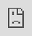 alias:: [[Logseq/Newsletter #11：如何在 Logseq 中管理任务和项目]]
tags:: [[Logseq]] [[Logseq Newsletter]] [[Logseq Blog]] [[任务]] [[项目]]
title:: Logseq/Newsletter #11: How to Manage Tasks and Projects in Logseq/zh-cn

-
-
- # Newsletter \#11：如何在 Logseq 中管理任务和项目
	- ![Newsletter #11：如何在 Logseq 中管理任务和项目](https://blog.logseq.com/content/images/size/w960/2022/07/newsletter-11-project-management-featured.png)
	- 星期二快乐，Logseqers 同胞！
	- 本周的 Newsletter 都是关于使用 Logseq 进行任务和项目管理的。本周我们将与 Logseq 社区一头扎进 Logseq 查询，许多人的脑海中将浮现任务。毕竟，查询是将整个 Graph 中的任务拉入仪表板的完美工具。
	- 如果您从未使用过 Logseq 来跟踪任务或项目，那么您将在此 Newsletter 中找到所有入门信息。如果您尝试使用 Logseq 作为您的任务管理器，但它从未卡住，那么这些资源有望帮助您这次成功。
	- 让我们深入挖掘。
	- ## 学习 Sprint 亮点
		- 以下是社区成员在[Query Learning Sprint 论坛](https://discuss.logseq.com/c/learning-sprints/queries/20)上发布的宝贵资源的概述。[](https://discuss.logseq.com/c/learning-sprints/queries/20)
		- 📺[**讲座：了解 Logseq 的大纲逻辑并使用简单查询搜索您的 Graph **](https://lu.ma/lls1wed)
		- ​Bas [“技术工具”Grolleman](https://twitter.com/ToolsonTech)将于明天（7 月 20 日）与我一起讨论如何开始使用 Logseq 的简单查询语言。掌握了 Datalog 后，Bas 将向您展示，对于大多数用例，简单的查询就足够了。
		- 他的会议大纲如下：
			- 什么是查询语言？
			- 为什么你应该在 Logseq 中缩进和链接。
			- 布尔逻辑的基础。
			- ​查询过滤器。
			- ​组合查询过滤器。
			- 观众的提问。
		- [**单击此处提出您的问题并在我们上线时收到提醒。**](https://lu.ma/lls1wed)
		- 🔎**[日记配置中的自定义查询](https://wilde-at-heart.garden/pages/my-zettelkasten-workflow-from-start-to-finish/)**
		- [Jay Colbert](https://discuss.logseq.com/u/thatgothlibrarian)发布了[一篇关于他的 Zettelkasten 工作流程](https://wilde-at-heart.garden/pages/my-zettelkasten-workflow-from-start-to-finish/)的文章。如果您希望使用 Logseq 进行写作，这很好，它还包含一些您可以添加到`config.edn`文件中的有用查询（转到`...`> `Settings`> `Edit config.edn`）。这样，您可以将任何任务重新显示到您的日记页面。
		- 🏗[**在 Logseq 中结构化数据的不同方法**](https://discuss.logseq.com/t/different-ways-to-structure-data/8819)
		- 要对查询做任何有用的事情，首先需要了解 Logseq 的数据结构。[在这篇文章](https://discuss.logseq.com/t/different-ways-to-structure-data/8819)中，Alex 解释了如何缩进和链接您的笔记，以便您可以使用查询找到它们。
		- 🧑‍🎓[**布尔逻辑 101**](https://discuss.logseq.com/t/boolean-logic-101/8812)
		- 要具体查询，您需要学习布尔逻辑。这听起来可能令人生畏，但整个系统仅依赖于三个简单的过滤器：AND、OR、NOT。[在这篇文章](https://discuss.logseq.com/t/boolean-logic-101/8812)中，Jay 解释了您开始需要知道的一切。
		- ✍️ **[Ramses 的查询学习日志](https://discuss.logseq.com/t/learn-log-ramses-quest-to-grokking-logseqs-data-structure/8751)**
		- 如果您想了解如何使用 Logseq 进行学习，请务必[查看我的学习日志](https://discuss.logseq.com/t/learn-log-ramses-quest-to-grokking-logseqs-data-structure/8751)。我已经上传了几个视频，在那里我浏览了学习材料并将它们变成了我自己的。本周晚些时候，我将上传一些练习视频，在这些视频中我从头开始构建任务仪表板。
	- ## 任务管理插件
		- 有几个插件可以让 Logseq 中的任务管理变得更加容易。这些插件中的前两个本周登陆了市场。在Logseq中的`...`> `Plugins` > `Marketplace` 中搜索它们。
		- 🗓**[块日历](https://github.com/vipzhicheng/logseq-plugin-block-calendar)**
		- 这个插件可以让你添加一个（可定制的）日历到任何块。当您想要在侧边栏中打开日历视图或添加到您的月度计划/审查页面时非常方便。[有关演示，请参阅插件页面。](https://github.com/vipzhicheng/logseq-plugin-block-calendar)
		- 📥[**快速捕获**](https://github.com/tankcool/logseq-quick-capture)
		- Logseq不乏快速捕获工具和插件。这个最新的插件在按下时会弹出一个快速捕获框`q c`，并将文本作为新块添加到今天的期刊页面的末尾。
		- ![](https://blog.logseq.com/content/images/2022/07/quick-capture-plugin-demo.gif)
		- ⌨️**[任务管理快捷方式](https://github.com/vipzhicheng/logseq-plugin-task-management-shortcuts)**
		- 此插件可让您快速更改任务的状态，直接访问任何可用的任务（`TODO`、`DOING`、`DONE`、`LATER`、`NOW`和`WAITING`）。
		- ![](https://blog.logseq.com/content/images/2022/07/task-management-shortcuts-plugin-demo.gif)
		- ✅ **[TODO 列表](https://github.com/ahonn/logseq-plugin-todo)**
		- 使用这个漂亮的 TODO 列表插件从任何地方向您的日记页面添加任务。[有关演示，请参阅插件页面。](https://github.com/ahonn/logseq-plugin-todo)
		- ![](https://blog.logseq.com/content/images/2022/07/todo-list-plugin-demo.jpg)
		- 🪫 [**TODO Master**](https://github.com/pengx17/logseq-plugin-todo-master)
		- 通过向任何一组任务添加进度条来美化您的任务列表。方便查看您何时将在项目中达到里程碑。
		- ![](https://blog.logseq.com/content/images/2022/07/legend.png)
	- ## 向社区学习
		- 🏷[**标记任务管理、间隔重复和重新展示信息**](https://www.youtube.com/watch?v=zyFcvET62PY)
		- 如果您从未在 Logseq 中处理过任务，[Dario da Silva](https://twitter.com/OneStuttering)的这个简短视频是一个好的开始。它向您展示了如何通过链接的参考和闪卡为任务添加不同的优先级、安排任务和重新显示块。
		- 🏗**[如何使用任务和命名空间管理项目](https://www.youtube.com/watch?v=rfXADlTgYNg)**
		- 一旦掌握了 Logseq 任务的基础知识，下一步合乎逻辑的步骤就是对每个项目的任务进行分组。在此视频中，Ed Nico 展示了如何使用命名空间、缩进和链接通过链接参考部分快速查找相关注释。如果您像 Ed 展示的那样构建您的笔记，您也可以使用查询轻松地重新呈现它们。
		- ✅[**在 Logseq 中使用 GTD**](https://www.youtube.com/watch?v=nieOiG8LGa0)
		- 中完成任务 想要使用 GTD 框架构建您的任务和项目管理？Dario 将帮助您开始了解如何使用元数据和 Logseq 功能。
		- 🔁**[任务管理、时间限制和生产习惯](https://www.youtube.com/watch?v=GNfIJhuLeZs)**
		- 这是 Dario da Silva 的另一个视频，这次由[Josh Duffney](https://twitter.com/joshduffney)加入。他们谈论了他们如何使用 Logseq 来安排他们的日子，并深入探讨了如何使用 Logseq 的查询系统重新展示任务和其他笔记。对话的特定于 Logseq 的部分从[22:02开始](https://www.youtube.com/watch?v=GNfIJhuLeZs&t=1322s)
		- 📕 **[Sawhney 在 Logseq 中的任务管理指南](https://www.youtube.com/watch?v=4WnZ293Ff4I)**
		- 在此视频中，[Aryan Sawhney](https://twitter.com/aryansawhney17)将带您从在日记页面上输入简单任务到使用高级查询重新显示它们——以及介于两者之间的所有内容。如果您想在您的日记页面上显示一组重复查询，请查看此视频的后半部分。
		- <iframe width="200" height="113" src="https://www.youtube.com/embed/4WnZ293Ff4I?feature=oembed" frameborder="0" allow="accelerometer; autoplay; clipboard-write; encrypted-media; gyroscope; picture-in-picture" allowfullscreen="" title="The ULTIMATE Guide to Task Management in Logseq" style="position: absolute; width: 100%; height: 100%; left: 0px; top: 0px;" enablejsapi="true" id="widget10"></iframe>